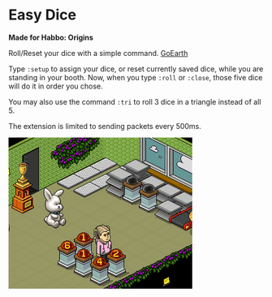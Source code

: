 # Easy Dice
**Made for Habbo: Origins**

Roll/Reset your dice with a simple command. [GoEarth](https://github.com/xabbo/goearth)

Type ```:setup``` to assign your dice, or reset currently saved dice, while you are standing in your booth.
Now, when you type ```:roll``` or ```:close```, those five dice will do it in order you chose.

You may also use the command ```:tri``` to roll 3 dice in a triangle instead of all 5.

The extension is limited to sending packets every 500ms.

![](https://github.com/chirp24/easydice/blob/main/dicescript.gif)
